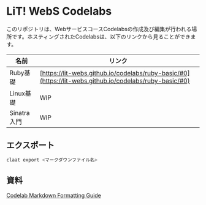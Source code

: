 # LiT! WebS Codelabs

このリポジトリは、WebサービスコースCodelabsの作成及び編集が行われる場所です。ホスティングされたCodelabsは、以下のリンクから見ることができます。

| 名前 | リンク |
| --- | --- |
| Ruby基礎 | [https://lit-webs.github.io/codelabs/ruby-basic/#0](https://lit-webs.github.io/codelabs/ruby-basic/#0) |
| Linux基礎 | WIP |
| Sinatra入門 | WIP |

## エクスポート

```sh
claat export <マークダウンファイル名>
```

## 資料

[Codelab Markdown Formatting Guide](https://github.com/googlecodelabs/tools/tree/main/claat/parser/md)
